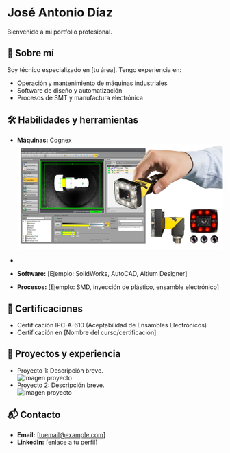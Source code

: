 # José Antonio Díaz

Bienvenido a mi portfolio profesional.

## 📌 Sobre mí
Soy técnico especializado en [tu área]. Tengo experiencia en:
- Operación y mantenimiento de máquinas industriales
- Software de diseño y automatización
- Procesos de SMT y manufactura electrónica

## 🛠 Habilidades y herramientas
- **Máquinas:** Cognex
![Cognex camera](imagenes/cognex.jpg)

- 
- **Software:** [Ejemplo: SolidWorks, AutoCAD, Altium Designer]
- **Procesos:** [Ejemplo: SMD, inyección de plástico, ensamble electrónico]

## 📜 Certificaciones
- Certificación IPC-A-610 (Aceptabilidad de Ensambles Electrónicos)
- Certificación en [Nombre del curso/certificación]

## 📂 Proyectos y experiencia
- Proyecto 1: Descripción breve.  
  ![Imagen proyecto](imagenes/proyecto1.jpg)
- Proyecto 2: Descripción breve.  
  ![Imagen proyecto](imagenes/proyecto2.jpg)

## 📬 Contacto
- **Email:** [tuemail@example.com]
- **LinkedIn:** [enlace a tu perfil]
